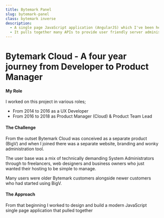 ```yaml
---
title: Bytemark Panel
slug: bytemark-panel
class: bytemark inverse
description:
  - A single page JavaScript application (AngularJS) which I've been heavily involved in since 2014. From Product Management of features, UX research and UI design, through to frontend development and Node tooling.
  - It pulls together many APIs to provide user friendly server administration and account management tools for Bytemark customers.
---
```


# Bytemark Cloud - A four year journey from Developer to Product Manager

#### My Role

I worked on this project in various roles;

* From 2014 to 2016 as a UX Developer
* From 2016 to 2018 as Product Manager (Cloud) & Product Team Lead

#### The Challenge

From the outset Bytemark Cloud was conceived as a separate product (BigV) and when I joined there was a separate website, branding and wonky administration tool.

The user base was a mix of technically demanding System Administrators through to freelancers, web designers and business owners who just wanted their hosting to be simple to manage.

Many users were older Bytemark customers alongside newer customers who had started using BigV.

#### The Approach


From that beginning I worked to design and build a modern JavaScript single page application that pulled together 
